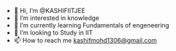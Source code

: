 - 👋 Hi, I’m @KASHIFIITJEE
- 👀 I’m interested in knowledge
- 🌱 I’m currently learning Fundamentals of engeneering
- 💞️ I’m looking to Study in IIT
- 📫 How to reach me kashifmohd1306@gmail.com

<!---
KASHIFIITJEE/KASHIFIITJEE is a ✨ special ✨ repository because its `README.md` (this file) appears on your GitHub profile.
You can click the Preview link to take a look at your changes.
--->
